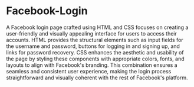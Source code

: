 # Facebook-Login
A Facebook login page crafted using HTML and CSS focuses on creating a user-friendly and visually appealing interface for users to access their accounts. HTML provides the structural elements such as input fields for the username and password, buttons for logging in and signing up, and links for password recovery. CSS enhances the aesthetic and usability of the page by styling these components with appropriate colors, fonts, and layouts to align with Facebook's branding. This combination ensures a seamless and consistent user experience, making the login process straightforward and visually coherent with the rest of Facebook's platform.
